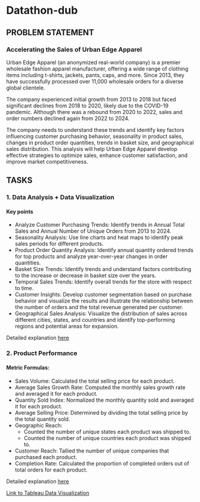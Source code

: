# Datathon-dub

## PROBLEM STATEMENT
### Accelerating the Sales of Urban Edge Apparel

Urban Edge Apparel (an anonymized real-world company) is a premier wholesale fashion apparel manufacturer, offering a wide range of clothing items including t-shirts, jackets, pants, caps, and more. Since 2013, they have successfully processed over 11,000 wholesale orders for a diverse global clientele.

The company experienced initial growth from 2013 to 2018 but faced significant declines from 2018 to 2020, likely due to the COVID-19 pandemic. Although there was a rebound from 2020 to 2022, sales and order numbers declined again from 2022 to 2024. 

The company needs to understand these trends and identify key factors influencing customer purchasing behavior, seasonality in product sales, changes in product order quantities, trends in basket size, and geographical sales distribution. This analysis will help Urban Edge Apparel develop effective strategies to optimize sales, enhance customer satisfaction, and improve market competitiveness.

## TASKS

### 1. Data Analysis + Data Visualization

#### Key points

- Analyze Customer Purchasing Trends: Identify trends in Annual Total Sales and Annual Number of Unique Orders from 2013 to 2024.
- Seasonality Analysis: Use line charts and heat maps to identify peak sales periods for different products.
- Product Order Quantity Analysis: Identify annual quantity ordered trends for top products and analyze year-over-year changes in order quantities.
- Basket Size Trends: Identify trends and understand factors contributing to the increase or decrease in basket size over the years.
- Temporal Sales Trends: Identify overall trends for the store with respect to time.
- Customer Insights: Develop customer segmentation based on purchase behavior and visualize the results and illustrate the relationship between the number of orders and the total revenue generated per customer.
- Geographical Sales Analysis: Visualize the distribution of sales across different cities, states, and countries and identify top-performing regions and potential areas for expansion.

Detailed explanation [here](https://github.com/1uf3n/Datathon-dub/blob/main/Data%20Analysis.pdf)

### 2. Product Performance

#### Metric Formulas:

- Sales Volume: Calculated the total selling price for each product.
- Average Sales Growth Rate: Computed the monthly sales growth rate and averaged it for each product.
- Quantity Sold Index: Normalized the monthly quantity sold and averaged it for each product.
- Average Selling Price: Determined by dividing the total selling price by the total quantity sold.
- Geographic Reach:
  - Counted the number of unique states each product was shipped to.
  - Counted the number of unique countries each product was shipped to.
- Customer Reach: Tallied the number of unique companies that purchased each product.
- Completion Rate: Calculated the proportion of completed orders out of total orders for each product.

Detailed explanation [here](https://github.com/1uf3n/Datathon-dub/blob/main/Product%20performance%20analysis.pdf)

[Link to Tableau Data Visualization](https://public.tableau.com/app/profile/mandy.zhang4182/viz/datathon_17160547673090/ChangesinCustomerPurchasingHabitsOvertheYears)
